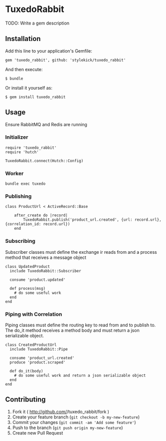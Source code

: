 # TuxedoRabbit

TODO: Write a gem description

## Installation

Add this line to your application's Gemfile:

    gem 'tuxedo_rabbit', github: 'stylekick/tuxedo_rabbit'

And then execute:

    $ bundle

Or install it yourself as:

    $ gem install tuxedo_rabbit

## Usage

Ensure RabbitMQ and Redis are running

### Initializer

    require 'tuxedo_rabbit'
    require 'hutch'
    
    TuxedoRabbit.connect(Hutch::Config)

### Worker

    bundle exec tuxedo

### Publishing

    class ProductUrl < ActiveRecord::Base
        
        after_create do |record|
            TuxedoRabbit.publish('product_url.created', {url: record.url}, {correlation_id: record.url})
        end

### Subscribing

Subscriber classes must define the exchange ir reads from and a process method that receives a message object

    class UpdatedProduct
      include TuxedoRabbit::Subscriber
      
      consume 'product.updated'
    
      def process(msg)
        # do some useful work
      end
    end


### Piping with Correlation

Piping classes must define the routing key to read from and to publish to. The do_it method receives a method body and must return a json serializable object.

    class CreatedProductUrl
      include TuxedoRabbit::Pipe
    
      consume 'product_url.created'
      produce 'product.scraped'
    
      def do_it(body)
        # do some useful work and return a json serializable object
      end
    end

## Contributing

1. Fork it ( http://github.com/<my-github-username>/tuxedo_rabbit/fork )
2. Create your feature branch (`git checkout -b my-new-feature`)
3. Commit your changes (`git commit -am 'Add some feature'`)
4. Push to the branch (`git push origin my-new-feature`)
5. Create new Pull Request
